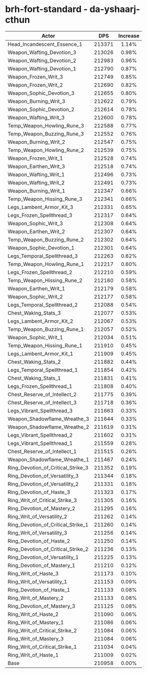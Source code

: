 # brh-fort-standard - da-yshaarj-cthun
| Actor | DPS | Increase |
|---|:---:|:---:|
|Head_Incandescent_Essence_1|213371|1.14%|
|Weapon_Wafting_Devotion_3|213026|0.98%|
|Weapon_Wafting_Devotion_2|212983|0.96%|
|Weapon_Wafting_Devotion_1|212790|0.87%|
|Weapon_Frozen_Writ_3|212749|0.85%|
|Weapon_Frozen_Writ_2|212690|0.82%|
|Weapon_Sophic_Devotion_3|212655|0.80%|
|Weapon_Burning_Writ_3|212622|0.79%|
|Weapon_Sophic_Devotion_2|212614|0.78%|
|Weapon_Wafting_Writ_3|212600|0.78%|
|Temp_Weapon_Howling_Rune_3|212588|0.77%|
|Temp_Weapon_Buzzing_Rune_3|212552|0.76%|
|Weapon_Burning_Writ_2|212547|0.75%|
|Temp_Weapon_Howling_Rune_2|212539|0.75%|
|Weapon_Frozen_Writ_1|212528|0.74%|
|Weapon_Earthen_Writ_3|212518|0.74%|
|Weapon_Wafting_Writ_1|212496|0.73%|
|Weapon_Wafting_Writ_2|212491|0.73%|
|Weapon_Burning_Writ_1|212347|0.66%|
|Temp_Weapon_Hissing_Rune_3|212341|0.66%|
|Legs_Lambent_Armor_Kit_3|212331|0.65%|
|Legs_Frozen_Spellthread_3|212317|0.64%|
|Weapon_Sophic_Writ_3|212308|0.64%|
|Weapon_Earthen_Writ_2|212307|0.64%|
|Temp_Weapon_Buzzing_Rune_2|212302|0.64%|
|Weapon_Sophic_Devotion_1|212301|0.64%|
|Legs_Temporal_Spellthread_3|212263|0.62%|
|Temp_Weapon_Howling_Rune_1|212217|0.60%|
|Legs_Frozen_Spellthread_2|212210|0.59%|
|Temp_Weapon_Hissing_Rune_2|212180|0.58%|
|Weapon_Earthen_Writ_1|212179|0.58%|
|Weapon_Sophic_Writ_2|212177|0.58%|
|Legs_Temporal_Spellthread_2|212088|0.54%|
|Chest_Waking_Stats_3|212077|0.53%|
|Legs_Lambent_Armor_Kit_2|212067|0.53%|
|Temp_Weapon_Buzzing_Rune_1|212057|0.52%|
|Weapon_Sophic_Writ_1|212034|0.51%|
|Temp_Weapon_Hissing_Rune_1|211910|0.45%|
|Legs_Lambent_Armor_Kit_1|211909|0.45%|
|Chest_Waking_Stats_2|211882|0.44%|
|Legs_Temporal_Spellthread_1|211854|0.42%|
|Chest_Waking_Stats_1|211831|0.41%|
|Legs_Frozen_Spellthread_1|211808|0.40%|
|Chest_Reserve_of_Intellect_2|211775|0.39%|
|Chest_Reserve_of_Intellect_3|211718|0.36%|
|Legs_Vibrant_Spellthread_3|211663|0.33%|
|Weapon_Shadowflame_Wreathe_3|211644|0.33%|
|Weapon_Shadowflame_Wreathe_2|211619|0.31%|
|Legs_Vibrant_Spellthread_2|211602|0.31%|
|Legs_Vibrant_Spellthread_1|211559|0.28%|
|Chest_Reserve_of_Intellect_1|211515|0.26%|
|Weapon_Shadowflame_Wreathe_1|211467|0.24%|
|Ring_Devotion_of_Critical_Strike_3|211352|0.19%|
|Ring_Devotion_of_Versatility_3|211344|0.18%|
|Ring_Devotion_of_Versatility_2|211331|0.18%|
|Ring_Devotion_of_Haste_3|211323|0.17%|
|Ring_Writ_of_Critical_Strike_3|211305|0.16%|
|Ring_Devotion_of_Mastery_2|211295|0.16%|
|Ring_Writ_of_Versatility_2|211262|0.14%|
|Ring_Devotion_of_Critical_Strike_1|211260|0.14%|
|Ring_Writ_of_Versatility_3|211256|0.14%|
|Ring_Devotion_of_Haste_2|211250|0.14%|
|Ring_Devotion_of_Critical_Strike_2|211236|0.13%|
|Ring_Devotion_of_Versatility_1|211225|0.13%|
|Ring_Devotion_of_Mastery_1|211210|0.12%|
|Ring_Writ_of_Haste_3|211173|0.10%|
|Ring_Writ_of_Versatility_1|211153|0.09%|
|Ring_Devotion_of_Haste_1|211133|0.08%|
|Ring_Writ_of_Mastery_2|211133|0.08%|
|Ring_Devotion_of_Mastery_3|211125|0.08%|
|Ring_Writ_of_Haste_2|211090|0.06%|
|Ring_Writ_of_Mastery_1|211086|0.06%|
|Ring_Writ_of_Critical_Strike_2|211084|0.06%|
|Ring_Writ_of_Mastery_3|211084|0.06%|
|Ring_Writ_of_Critical_Strike_1|211034|0.04%|
|Ring_Writ_of_Haste_1|211009|0.02%|
|Base|210958|0.00%|
